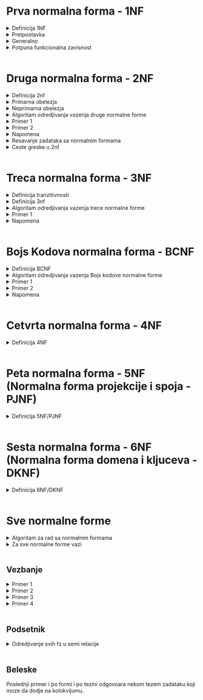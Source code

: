 # Prva normalna forma - 1NF
<details>
  <summary> Definicija 1NF </summary>
   
   - Relacija je u prvoj normalnoj formi (1NF) ako svi njeni atributi imaju samo atomicne (nedeljive) vrednosti.
   
   - Šta je to atomična vrednost? Atomična vrednost je vrednost koja se ne može dalje deliti na prostije činioce.
    
</details>
<details>
  
  <summary> Pretpostavka </summary>
  
  </br>

  - Predpostavljamo da **uvek vazi**
  - Uglavnom ne dolaze zadaci koji ne ispunjavaju ovaj uslov, osim ako nije naznaceno da je neko obelezje skup, slog ili tako nesto

</details>

<details>
  
  <summary> Generalno </summary> <br>

Za sve ostale normalne forme (druga,treca,BK) obicno prvo ***gledamo sve funckionalne zavisnosti*** i da li one ispunjavaju neka pravila, ako **sve** ispunjavaju neka pravila onda je zadovoljena normalna forma u suprotnom nije
  
  </details>
  
<details>
  <summary> Potpuna funkcionalna zavisnost </summary> <br>
  
  Funckionalna zavisnost X->A je **POTPUNA** ako ne postoji podskup od X koji isto odredjuje A (odnosno ako se leva strana ne može dalje redukovati)
  
</details> <br>

# Druga normalna forma - 2NF

<details>
  <summary> Definicija 2nf </summary> <br>
  
![image](https://user-images.githubusercontent.com/45834270/98717036-d45a1880-238c-11eb-8c75-0c0211ccfd71.png)

  
</details>

<details>
  
  <summary> Primarna obelezja </summary> <br>

  - **PRIMARNA** obelezja su obelezja koja pripadaju bilo kom kljucu [mozemo imati vise kljuceva]
  - U literaturi se **primarna** obelezja oznacavaju sa skracenicom **KPR** . 

</details>

<details>
  <summary> Neprimarna obelezja </summary> <br>
  
  - **NEPRIMARNA** obelezja su ona obelezja koja ne pripadaju ni jednom kljucu
  - odnosno, ona obelezja koja se nalaze sa desne strane funkcionalne zavisnosti 
  
</details>

<details>
  <summary> Algoritam odredjivanja vazenja druge normalne forme </summary> <br>
  
### Tumacenje definicije

  - Nadjemo kljuceve i posmatramo sva obelezja koja postoje u kljucu, odnosno sva obelezja podelimo u  **PRIMARNA**(pripadaju barem jednom kljucu) i **NEPRIMARNA** (ne pripadaju ni jednom kljucu)
  - Potom uzmemo bilo koje neprimarno obelezje A ( ne pripada ni jednom kljucu) i uzmemo bilo koji kljuc X
  - Znamo da svaki kljuc sigurno funkcionalno odredjuje svako obelezje a samim tim i svako neprimarno obelezje,
  - Stoga, kljuc X sigurno odredjuje neprimarno obelezje A 
  - Ali ako posmatramo svaki moguci podskup od X-a, recimo podskup Y, znamo sigurno da ne vazi da podskup kljuca odredjuje A

### Ukratko

Iteriramo i proveravamo da li su sve funkcionalne zavisnosti **POTPUNE**, ako nadjemo neku koja nije znaci ne ispunjava uslov Druge normalne forme.
  
</details>

<details>
  <summary> Primer 1 </summary> <br>
  
![image](https://user-images.githubusercontent.com/45834270/98703503-d9629c00-237b-11eb-9fb1-44dd916a5b56.png)

  - dve funkcionalne zavisnosti: BRI -> PRZ + IME + BPI, OZP -> NAP
  - primarna obelezja su: BRI, OZP
  - neprimarna obelezja su: svi ostali

![image](https://user-images.githubusercontent.com/45834270/98704339-d320ef80-237c-11eb-8bed-1f082b0fc0bf.png)

  - Mozemo primetiti nepotpunu funkcionalnu zavisnost BRI + OZP -> NAP jer podskup skupa BRI + OZP je recimo OZP za kojeg vazi da odredju NAP 
  - Zbog ove nepotpune funkcionalne zavisnosti, mozemo reci da ova sema relacije nije u drugoj normalnoj formi 
  
</details>

<details>
  <summary> Primer 2 </summary> <br>
  
![image](https://user-images.githubusercontent.com/45834270/98706787-8ee31e80-237f-11eb-91fa-731b5c34c0fd.png)

![image](https://user-images.githubusercontent.com/45834270/98706859-a3bfb200-237f-11eb-8996-efc6b8735df9.png)

 
</details>

<details>
  <summary> Napomena </summary> <br>
  
  - Kada bismo uzeli **svaku funkcionalnu zavisnost** koja postoji u semi relacije ona bi **morala** da bude **POTPUNA** ( od kljuca ka nekom neprimarnom obelezju ). 
  - Ako **nemamo ni jednu funkcionalnu zavisnost** onda je normalna forma **ZADOVOLJENA**
  - Ako imamo situaciju da svaki kljuc ima samo **jedno obelezje**, znamo odma da je druga normalna forma **ZADOVOLJENA**, jer svaki kljuc ce odredjivati svako neprimarno obelezje, a ne postoje podskupovi kljuca, msm jedini podskup kljuca bi bio *prazna skup*
  
</details>

<details>
  <summary> Resavanje zadataka sa normalnim formama </summary> <br>

### Generalno resavanje zadataka sa nf

  - iz seme relacije izvlacimo funkcionalne zavisnosti koje unutra postoje, pa imamo semu relacije, obelezja i funkcionalne zavisnosti 
  - prvo **nadjemo kljuc**
  - **razvajamo primarna i neprimarna obelezja**
  - gledamo koju normalnu formu proveravamo, ako je recimo u drugoj normalnoj formi, moramo dati argumentaciju zasto je u drugoj normalnoj formi
    - U 2nf je jer ne postoje funkcionalne zavisnosti 
    - U 2nf je jer je kljuc prost i ne postoje potskupovi kljuca(a samim tim nije moguce da postoji nepotupna fz)
    - Nije u 2nf ako nadjemo kontra primer zbog kog nije u 2nf
    - U 2nf je jer smo proverili svaki moguci podskup svakog kljuca ka svakom neprimarnom obelezju i sve fz kljuca ka neprimarnom obelezju su potpune
    
</details>

<details>
  <summary> Ceste greske u 2nf </summary> <br>
  
  - Kolege krenu da proveravaju pravila za sva obelezja, dok kod 2nf se kaze da se pravilo odnosi samo na **NEPRIMARNA** obelezja sa desne strane funkcionalnih zavisnosti
  
</details> <br>
  
# Treca normalna forma - 3NF

<details>
  <summary> Definicija tranzitivnosti </summary> <br>
  
![image](https://user-images.githubusercontent.com/45834270/98717624-99a4b000-238d-11eb-9a70-d3736686416c.png)

### Tumacenje

  - X->A nije tranzitivno ukoliko ne postoji bar jedna od dve grane (X-> Y grana i Y->A grana) ili ukoliko postoji grana Y->X
  
</details>

<details>
  <summary> Definicija 3nf </summary> <br>
  
### Definicija

![image](https://user-images.githubusercontent.com/45834270/98718216-6e6e9080-238e-11eb-92c3-ca73cfbd09c3.png)

### Tumacenje definicije
  - samo za **NEPRIMARNA** obelezja koja ne pripadaju ni jednom kljucu(nalaze se sa desne strane funkcionalne zavisnosti), kada uzmemo bilo koji kljuc, sada ce kljuc sigurno odredjivati to obelezje (znaci sigurno vazi X->A)
  - ukoliko postoji neko Y, tako da Y->A nije trivijalna fz (posto je X kljuc, X ce sigurno odredjivati i Y) onda sigurno mora vaziti da Y odredjuje X (tada je Y neki nadskup kljuca) 
  
</details>

<details>
  <summary> Algoritam odredjivanja vazenja trece normalne forme  </summary> <br>
  
Najlakse se proverava na sledeci nacin:

  - posmatramo sve funckionalne zavisnosti koje imamo  u skupu
  - gledamo da li se desava situacija da je negde sa desne strane neko neprimarno obelezje a sa leve strane nesto sto 
funkcionalno ne odredjuje ni jedan kljuc
  - ako imamo tu situaciju to definitivno znaci da imamo neku tranzitivnu FZ od kljuca ka nekom neprimarnom obelezju

</details>

<details>
  <summary> Primer 1 </summary> <br>

![image](https://user-images.githubusercontent.com/45834270/98723485-bc859300-2392-11eb-9385-f1d933efe99c.png)

  - kljuc seme je: OZN 
  - posto kljuc ima jedno obelezje, zakljucujemo da su sva **neprimarna** obelezja u **potpunoj** fz u odnosu na svaki kljuc (zbog toga je zadovoljena 2nf)
  - a posto postoji **tranzitivna fz** od **kljuca** do **neprimarnog** obelezja, srusili smo 3nf, jer da bi srusili 3nf, dovoljno je samo jedan kontra primer (bas kao ovaj) koji pokazuje **tranzitivnost** od **kljuca** ka **neprimarnom** obelezju

</details>

<details>
  <summary> Napomena </summary> <br>

  - Za 3nf nemamo neku precicu kao kod 2nf gde cim vidimo da kljuc ima jedno obelezje mi zakljucujemo da su sva **neprimarna** obelezja u **potpunoj** fz u odnosu na svaki kljuc
  - Najbolje za 3nf je da nadjemo *kontra primer* koji pokazuje **tranzitivnost** od **kljuca** ka **neprimarnom** obelezju i kazemo da zbog tog kontra primera, 3nf nije zadovoljena 
  - Ako imamo situaciju da nemamo neprimarna obelezja, samim tim nemamo tranzitivnost iz kljuca u neprimarno obelezje jer ga nema, te zakljucujemo da ako **nemamo neprimarno obelezje**, **zadovoljena** je 3nf
  - Ako imamo situaciju da **ne postoje funkcionalne zavisnosti**(trivijalne ne gledamo) onda je sigurno **zadovoljena** 3nf

</details> <br>

# Bojs Kodova normalna forma - BCNF

<details> 
  <summary> Definicija BCNF </summary> <br>
  
![image](https://user-images.githubusercontent.com/45834270/98741568-2dd23f80-23ad-11eb-8546-78e05a493934.png)

### Tumacenje definicije

  - uzmemo **bilo koji** atribut
  - posmatramo **bilo koji** skup obelezja Y, tako da Y ne sadrzi A
  - u koliko postoji neka ne trivijalna fz Y->A onda postoji neki kljuc koji je podskup leve strane(podskup Y-a)

U zavisnosti od 3nf, BCNF je strozija bas zbog toga sto je rec o **bilo kom atributu** a ne samo o **neprimarnom atributu**
  
</details>

<details>
  
  <summary> Algoritam odredjivanja vazenja Bojs kodove normalne forme </summary> <br>
  
  - Svaka netrivijalna FZ **bilo kog atributa** mora da sadrzi kljuc sa leve strane

</details>

<details>
  <summary> Primer 1 </summary> <br>
  
![image](https://user-images.githubusercontent.com/45834270/98748945-04b8ab80-23bb-11eb-8b6c-05afc1820a09.png)

</details>

<details>
  <summary> Primer 2 </summary><br>
  
![image](https://user-images.githubusercontent.com/45834270/98749286-97f1e100-23bb-11eb-9d3f-947caed63861.png)
</details>

<details>
  <summary> Napomena </summary> <br>
  
  - iteriramo kroz svaku fz, i svaka od njih sa leve strane mora da ima bar jedan **CITAV** kljuc(tipa ako je kljuc AC, a imamo fz A->D, bcnf nije zadovoljena jer sa leve strane ove fz se ne nalazi **CITAV** kljuc nego samo njegov deo, tj A)
  
</details>

<br>

# Cetvrta normalna forma - 4NF

<details> 
  <summary> Definicija 4NF </summary> <br>
  
![image](https://user-images.githubusercontent.com/49925421/101392627-4bb89480-38c6-11eb-820a-f8a977d988fa.png)


</details>

<br>

# Peta normalna forma - 5NF (Normalna forma projekcije i spoja - PJNF)

<details> 
  <summary> Definicija 5NF/PJNF </summary> <br>
  
![image](https://user-images.githubusercontent.com/49925421/101393124-de593380-38c6-11eb-9feb-6a75f51c589c.png)


</details>

<br>

# Sesta normalna forma - 6NF (Normalna forma domena i kljuceva - DKNF)

<details> 
  <summary> Definicija 6NF/DKNF </summary> <br>
  
![image](https://user-images.githubusercontent.com/49925421/101393227-08aaf100-38c7-11eb-8a7e-fca0f8da40e7.png)



</details>

<br>

# Sve normalne forme

<details>
  <summary> Algoritam za rad sa normalnim formama </summary> <br>
  
  - [0 korak]: Nadjemo kljuceve i posmatramo sva obelezja koja postoje u kljucu, odnosno sva obelezja podelimo u  **PRIMARNA**(pripadaju barem jednom kljucu) i **NEPRIMARNA** (ne pripadaju ni jednom kljucu)
  - [1 korak]:
  - [2 korak]:
  - [3 korak]:
  
</details>
  
<details>
  <summary> Za sve normalne forme vazi </summary> <br>
  
  - **Sema BP** (CELA BAZA PODATAKA) je u nekoj od normalnih formi ako su **sve seme relacija** u nekoj od normalnih formi. 
  - Ako posmatramo 'redosled' normalnih formi [1nf, 2nf, 3nf, bcnf, 4nf, ...] znamo da ako vazi recimo 3nf, mora da vazi 1nf i 2nf, odnosno ako vazi jedna normalna forma, sve one pre nje moraju da vaze
   moze
     
</details> <br>

## Vezbanje

<details>
  <summary> Primer 1 </summary> <br>
  
#### Zadatak

![image](https://user-images.githubusercontent.com/45834270/98749985-29158780-23bd-11eb-9a5f-17b80bcfeb70.png)


#### Resenje

![image](https://user-images.githubusercontent.com/45834270/98750002-33378600-23bd-11eb-9af5-de34b3c63190.png)

  - nije u 2nf jer podskup kljuca moze da izvede neko neprimarno obelezje, npr BRI -> IME
  - nije u 3nf jer imamo tranzitivnost kljuca ka neprimarnom obelezju, npr BRI -> NAZSMER
  - posto je palo vec na 2nf, nije ni bilo potrebe ispitivati 3nf ( to je bilo cisto iz edukativne potrebe)
  - a ostaje nam jedino 1nf, za koju uvek **predpostavljamo da vazi**
  
</details>

<details>
  <summary> Primer 2 </summary> <br>

#### Pitanje

U kojoj je normalnoj formi baza ?

#### Odgovor

Posto se baza sastoji od vise sema, gledamo koja je *najlosija* nf koju sve seme zadovoljavaju. Ako imamo 3 seme koje su u bcnf i jedna u 2nf, nasa baza je u 2nf.

</details>

<details>
  <summary> Primer 3 </summary> <br>

![image](https://user-images.githubusercontent.com/45834270/98754927-eb6a2c00-23c7-11eb-988d-ce671b2007b6.png)

</details>

<details>
  <summary> Primer 4 </summary> <br>

  - fora kada **NEMAMO NEPRIMARNA OBELEZJA**
  - primetili smo da imamo 2 kljuca
  - svako od obelezja se nalazi unutar jednog od kljuceva 
  - to znaci da nemamo neprimarna obelezja 
  - u tom slucaju automatski znaci da 2nf i 3nf vaze 

![image](https://user-images.githubusercontent.com/45834270/98755051-1fdde800-23c8-11eb-98f1-064b2234ef31.png)       

</details>

<br>

## Podsetnik

<details>
  <summary> Odredjivanje svih fz u semi relacije </summary> <br>
  
Npr. da bi odredili koje sve fz postoje u semama relacije na slici ispod:
  - pogledamo polazni skup funkcionalnih zavisnosti F
  - onda uradimo njegovu [projekciju](https://github.com/FTN-E2-materials/BazePodataka2/tree/main/baze2%5B20-21%5D/vezbe/v2) po skupu obelezja seme relacije (Student i Prijava u nasem primeru)
  - tada dobijamo skup funkcionalnih zavisnosti koji vazi unutar te male seme relacije 

![image](https://user-images.githubusercontent.com/45834270/98753326-5a458600-23c4-11eb-9433-a050ec1b1ee2.png)

  
</details>

<br>

## Beleske

Poslednji primer i po formi i po tezini odgovoara nekom tezem zadataku koji moze da dodje na kolokvijumu. 






















